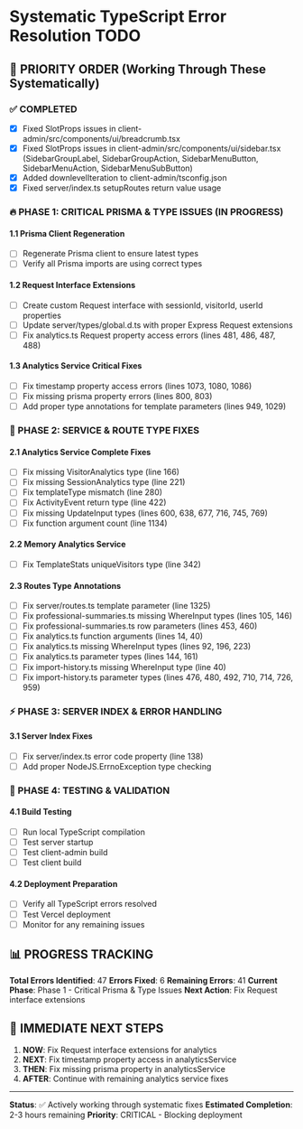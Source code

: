 # Systematic TypeScript Error Resolution TODO

## 🎯 PRIORITY ORDER (Working Through These Systematically)

### ✅ COMPLETED
- [x] Fixed SlotProps issues in client-admin/src/components/ui/breadcrumb.tsx
- [x] Fixed SlotProps issues in client-admin/src/components/ui/sidebar.tsx (SidebarGroupLabel, SidebarGroupAction, SidebarMenuButton, SidebarMenuAction, SidebarMenuSubButton)
- [x] Added downlevelIteration to client-admin/tsconfig.json
- [x] Fixed server/index.ts setupRoutes return value usage

### 🔥 PHASE 1: CRITICAL PRISMA & TYPE ISSUES (IN PROGRESS)

#### 1.1 Prisma Client Regeneration
- [ ] Regenerate Prisma client to ensure latest types
- [ ] Verify all Prisma imports are using correct types

#### 1.2 Request Interface Extensions
- [ ] Create custom Request interface with sessionId, visitorId, userId properties
- [ ] Update server/types/global.d.ts with proper Express Request extensions
- [ ] Fix analytics.ts Request property access errors (lines 481, 486, 487, 488)

#### 1.3 Analytics Service Critical Fixes
- [ ] Fix timestamp property access errors (lines 1073, 1080, 1086)
- [ ] Fix missing prisma property errors (lines 800, 803)
- [ ] Add proper type annotations for template parameters (lines 949, 1029)

### 🚨 PHASE 2: SERVICE & ROUTE TYPE FIXES

#### 2.1 Analytics Service Complete Fixes
- [ ] Fix missing VisitorAnalytics type (line 166)
- [ ] Fix missing SessionAnalytics type (line 221)
- [ ] Fix templateType mismatch (line 280)
- [ ] Fix ActivityEvent return type (line 422)
- [ ] Fix missing UpdateInput types (lines 600, 638, 677, 716, 745, 769)
- [ ] Fix function argument count (line 1134)

#### 2.2 Memory Analytics Service
- [ ] Fix TemplateStats uniqueVisitors type (line 342)

#### 2.3 Routes Type Annotations
- [ ] Fix server/routes.ts template parameter (line 1325)
- [ ] Fix professional-summaries.ts missing WhereInput types (lines 105, 146)
- [ ] Fix professional-summaries.ts row parameters (lines 453, 460)
- [ ] Fix analytics.ts function arguments (lines 14, 40)
- [ ] Fix analytics.ts missing WhereInput types (lines 92, 196, 223)
- [ ] Fix analytics.ts parameter types (lines 144, 161)
- [ ] Fix import-history.ts missing WhereInput type (line 40)
- [ ] Fix import-history.ts parameter types (lines 476, 480, 492, 710, 714, 726, 959)

### ⚡ PHASE 3: SERVER INDEX & ERROR HANDLING

#### 3.1 Server Index Fixes
- [ ] Fix server/index.ts error code property (line 138)
- [ ] Add proper NodeJS.ErrnoException type checking

### 🧪 PHASE 4: TESTING & VALIDATION

#### 4.1 Build Testing
- [ ] Run local TypeScript compilation
- [ ] Test server startup
- [ ] Test client-admin build
- [ ] Test client build

#### 4.2 Deployment Preparation
- [ ] Verify all TypeScript errors resolved
- [ ] Test Vercel deployment
- [ ] Monitor for any remaining issues

## 📊 PROGRESS TRACKING

**Total Errors Identified**: 47
**Errors Fixed**: 6
**Remaining Errors**: 41
**Current Phase**: Phase 1 - Critical Prisma & Type Issues
**Next Action**: Fix Request interface extensions

## 🎯 IMMEDIATE NEXT STEPS

1. **NOW**: Fix Request interface extensions for analytics
2. **NEXT**: Fix timestamp property access in analyticsService
3. **THEN**: Fix missing prisma property in analyticsService
4. **AFTER**: Continue with remaining analytics service fixes

---

**Status**: ✅ Actively working through systematic fixes
**Estimated Completion**: 2-3 hours remaining
**Priority**: CRITICAL - Blocking deployment